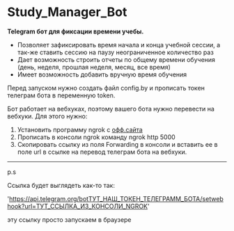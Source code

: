 # Study_Manager_Bot


__Telegram бот для фиксации времени учебы.__

+ Позволяет зафиксировать время начала и конца учебной сессии, а так-же ставить сессию на паузу неограниченное количество раз
+ Дает возможность строить отчеты по общему времени обучения (день, неделя, прошлая неделя, месяц, все время)
+ Имеет возможность добавить вручную время обучения


Перед запуском нужно создать файл config.by и прописать токен телеграм бота в переменную token.

Бот работает на вебхуках, поэтому вашего бота нужно перевести на вебхуки. Для этого нужно:

1) Установить программу ngrok с [офф.сайта](https://ngrok.com/download)
2) Прописать в консоли ngrok команду ngrok http 5000
3) Скопировать ссылку из поля Forwarding в консоли и вставить ее в поле url в ссылке на перевод телеграм бота на вебхуки.
---
p.s 

Ссылка будет выглядеть как-то так:

'https://api.telegram.org/botТУТ_НАШ_ТОКЕН_ТЕЛЕГРАММ_БОТА/setwebhook?url=ТУТ_ССЫЛКА_ИЗ_КОНСОЛИ_NGROK'

эту ссылку просто запускаем в браузере

